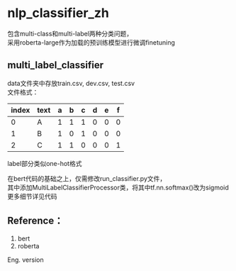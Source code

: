 
# nlp_classifier_zh
包含multi-class和multi-label两种分类问题，  
采用roberta-large作为加载的预训练模型进行微调finetuning  

## multi_label_classifier  
data文件夹中存放train.csv, dev.csv, test.csv    
文件格式：  

| index| text | a | b | c | d | e | f | 
|------|------|---|---|---|---|---|---|
|   0  |   A  | 1 | 1 | 1 | 0 | 0 | 0 | 
|   1  |  B   | 1 | 0 | 1 | 0 | 0 | 0 | 
|   2  |  C   | 1 | 1 | 0 | 0 | 0 | 1 | 

label部分类似one-hot格式  

在bert代码的基础之上，仅需修改run_classifier.py文件，  
其中添加MultiLabelClassifierProcessor类，将其中tf.nn.softmax()改为sigmoid  
更多细节详见代码

## Reference：  
1. bert
2. roberta

Eng. version


